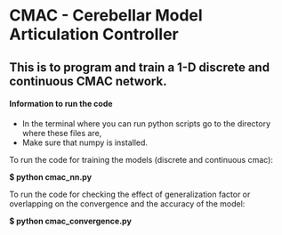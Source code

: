 # CMAC - Cerebellar Model Articulation Controller

## This is to program and train a 1-D discrete and continuous CMAC network. 

#### Information to run the code 
- In the terminal where you can run python scripts go to the directory where these files are,
- Make sure that numpy is installed.

To run the code for training the models (discrete and continuous cmac):

**$ python cmac_nn.py**




To run the code for checking the effect of generalization factor or overlapping on the convergence and the accuracy of the model:

**$ python cmac_convergence.py**


